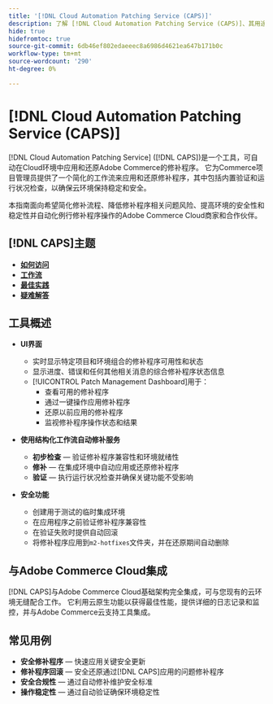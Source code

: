 ```yaml
---
title: '[!DNL Cloud Automation Patching Service (CAPS)]'
description: 了解 [!DNL Cloud Automation Patching Service (CAPS)]、其用途、如何访问它以及自动修补的最佳实践
hide: true
hidefromtoc: true
source-git-commit: 6db46ef802edaeeec8a6986d4621ea647b171b0c
workflow-type: tm+mt
source-wordcount: '290'
ht-degree: 0%

---
```


# [!DNL Cloud Automation Patching Service (CAPS)]

[!DNL Cloud Automation Patching Service] ([!DNL CAPS])是一个工具，可自动在Cloud环境中应用和还原Adobe Commerce的修补程序。 它为Commerce项目管理员提供了一个简化的工作流来应用和还原修补程序，其中包括内置验证和运行状况检查，以确保云环境保持稳定和安全。

本指南面向希望简化修补流程、降低修补程序相关问题风险、提高环境的安全性和稳定性并自动化例行修补程序操作的Adobe Commerce Cloud商家和合作伙伴。

## [!DNL CAPS]主题

* **[如何访问](access.md)**
* **[工作流](workflow.md)**
* **[最佳实践](best-practices.md)**
* **[疑难解答](troubleshooting.md)**

## 工具概述

* **UI界面**
   * 实时显示特定项目和环境组合的修补程序可用性和状态
   * 显示进度、错误和任何其他相关消息的综合修补程序状态信息
   * [!UICONTROL Patch Management Dashboard]用于：
      * 查看可用的修补程序
      * 通过一键操作应用修补程序
      * 还原以前应用的修补程序
      * 监视修补程序操作状态和结果

* **使用结构化工作流自动修补服务**
   * **初步检查** — 验证修补程序兼容性和环境就绪性
   * **修补** — 在集成环境中自动应用或还原修补程序
   * **验证** — 执行运行状况检查并确保关键功能不受影响

* **安全功能**
   * 创建用于测试的临时集成环境
   * 在应用程序之前验证修补程序兼容性
   * 在验证失败时提供自动回滚
   * 将修补程序应用到`m2-hotfixes`文件夹，并在还原期间自动删除

## 与Adobe Commerce Cloud集成

[!DNL CAPS]与Adobe Commerce Cloud基础架构完全集成，可与您现有的云环境无缝配合工作。 它利用云原生功能以获得最佳性能，提供详细的日志记录和监控，并与Adobe Commerce云支持工具集成。

## 常见用例

* **安全修补程序** — 快速应用关键安全更新
* **修补程序回滚** — 安全还原通过[!DNL CAPS]应用的问题修补程序
* **安全合规性** — 通过自动修补维护安全标准
* **操作稳定性** — 通过自动验证确保环境稳定性
